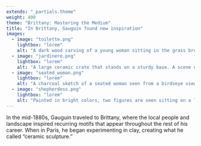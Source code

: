 ```yaml
---
extends: "_partials.theme"
weight: 400
theme: "Brittany: Mastering the Medium"
title: "In Brittany, Gauguin found new inspiration"
images:
  - image: "toilette.png"
    lightbox: "lorem"
    alt: "A dark wood carving of a young woman sitting in the grass brushing her hair. The shiny wood reflects light on the curve of the carving. A tree is just seen on the right edge of the piece."
  - image: "jardinere.png"
    lightbox: "lorem"
    alt: "A large ceramic crate that stands on a sturdy base. A scene of a woman on a farm is embossed and painted on the front. She is sitting in the grass holding a stick. A black dog and a white duck stand nearby, near a small wooden fence. A large, bright green field of rolling hills is seen in the background."
  - image: "seated_woman.png"
    lightbox: "lorem"
    alt: "A charcoal sketch of a seated woman seen from a birdseye view. She is looking towards the sky, though we can't see her face. She wears an apron and a small wrap on her head. A small sketch of her hand resting on the ground is seen on the right. In the upper right is text in French, along with the numbers 99."
  - image: "shepherdess.png"
    lightbox: "lorem"
    alt: "Painted in bright colors, two figures are seen sitting on a ledge overlooking brown and white sheep grazing on a farm atop a hill. Abstract brushstrokes of orange and green leaves cover the trees and the roof of a barn is seen below. A view of the valley is seen in the background with mountains in the far distance."
---
```


In the mid-1880s, Gauguin traveled to Brittany, where the local people and landscape inspired recurring motifs that appear throughout the rest of his career. When in Paris, he began experimenting in clay, creating what he called “ceramic sculpture.”

